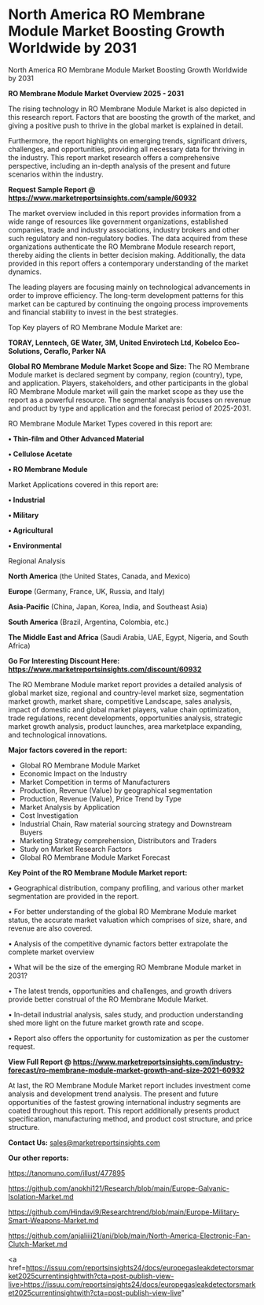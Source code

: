 # North America RO Membrane Module Market Boosting Growth Worldwide by 2031
North America RO Membrane Module Market Boosting Growth Worldwide by 2031

<Strong> RO Membrane Module Market Overview 2025 - 2031</strong>

The rising technology in RO Membrane Module Market is also depicted in this research report. Factors that are boosting the growth of the market, and giving a positive push to thrive in the global market is explained in detail.

Furthermore, the report highlights on emerging trends, significant drivers, challenges, and opportunities, providing all necessary data for thriving in the industry. This report market research offers a comprehensive perspective, including an in-depth analysis of the present and future scenarios within the industry.

<strong>Request Sample Report @ <a href=https://www.marketreportsinsights.com/sample/60932>https://www.marketreportsinsights.com/sample/60932</a></strong>

The market overview included in this report provides information from a wide range of resources like government organizations, established companies, trade and industry associations, industry brokers and other such regulatory and non-regulatory bodies. The data acquired from these organizations authenticate the RO Membrane Module research report, thereby aiding the clients in better decision making. Additionally, the data provided in this report offers a contemporary understanding of the market dynamics.

The leading players are focusing mainly on technological advancements in order to improve efficiency. The long-term development patterns for this market can be captured by continuing the ongoing process improvements and financial stability to invest in the best strategies.

Top Key players of RO Membrane Module Market are:

<strong>TORAY, Lenntech, GE Water, 3M, United Envirotech Ltd, Kobelco Eco-Solutions, Ceraflo, Parker NA</strong>

<strong><b>Global RO Membrane Module Market Scope and Size:</b></strong>
The RO Membrane Module market is declared segment by company, region (country), type, and application. Players, stakeholders, and other participants in the global RO Membrane Module market will gain the market scope as they use the report as a powerful resource. The segmental analysis focuses on revenue and product by type and application and the forecast period of 2025-2031.

RO Membrane Module Market Types covered in this report are:

<strong>• Thin-film and Other Advanced Material

• Cellulose Acetate

• RO Membrane Module</strong>

Market Applications covered in this report are:

<strong>• Industrial

• Military

• Agricultural

• Environmental</strong> 

Regional Analysis

<strong>North America</strong> (the United States, Canada, and Mexico)

<strong>Europe</strong> (Germany, France, UK, Russia, and Italy)

<strong>Asia-Pacific</strong> (China, Japan, Korea, India, and Southeast Asia)

<strong>South America</strong> (Brazil, Argentina, Colombia, etc.)

<strong>The Middle East and Africa</strong> (Saudi Arabia, UAE, Egypt, Nigeria, and South Africa)

<strong>Go For Interesting Discount Here: <a href=https://www.marketreportsinsights.com/discount/60932>https://www.marketreportsinsights.com/discount/60932</a></strong>

The RO Membrane Module market report provides a detailed analysis of global market size, regional and country-level market size, segmentation market growth, market share, competitive Landscape, sales analysis, impact of domestic and global market players, value chain optimization, trade regulations, recent developments, opportunities analysis, strategic market growth analysis, product launches, area marketplace expanding, and technological innovations.

<strong><b>Major factors covered in the report:</b></strong>
<ul>
  <li>Global RO Membrane Module Market </li>
  <li>Economic Impact on the Industry</li>
  <li>Market Competition in terms of Manufacturers</li>
  <li>Production, Revenue (Value) by geographical segmentation</li>
  <li>Production, Revenue (Value), Price Trend by Type</li>
  <li>Market Analysis by Application</li>
  <li>Cost Investigation</li>
  <li>Industrial Chain, Raw material sourcing strategy and Downstream Buyers</li>
  <li>Marketing Strategy comprehension, Distributors and Traders</li>
  <li>Study on Market Research Factors</li>
  <li>Global RO Membrane Module Market Forecast</li>
</ul>

<strong><b>Key Point of the RO Membrane Module Market report:</b></strong>

• Geographical distribution, company profiling, and various other market segmentation are provided in the report.

• For better understanding of the global RO Membrane Module market status, the accurate market valuation which comprises of size, share, and revenue are also covered.

• Analysis of the competitive dynamic factors better extrapolate the complete market overview

• What will be the size of the emerging RO Membrane Module market in 2031?

• The latest trends, opportunities and challenges, and growth drivers provide better construal of the RO Membrane Module Market.

• In-detail industrial analysis, sales study, and production understanding shed more light on the future market growth rate and scope.

• Report also offers the opportunity for customization as per the customer request.

<strong><b>View Full Report @ <a href=https://www.marketreportsinsights.com/industry-forecast/ro-membrane-module-market-growth-and-size-2021-60932>https://www.marketreportsinsights.com/industry-forecast/ro-membrane-module-market-growth-and-size-2021-60932</a></b></strong>


At last, the RO Membrane Module Market report includes investment come analysis and development trend analysis. The present and future opportunities of the fastest growing international industry segments are coated throughout this report. This report additionally presents product specification, manufacturing method, and product cost structure, and price structure.

<strong>Contact Us:</strong>
sales@marketreportsinsights.com

<strong>Our other reports:</strong>

<a href=https://tanomuno.com/illust/477895>https://tanomuno.com/illust/477895</a>

<a href=https://github.com/anokhi121/Research/blob/main/Europe-Galvanic-Isolation-Market.md>https://github.com/anokhi121/Research/blob/main/Europe-Galvanic-Isolation-Market.md</a>

<a href=https://github.com/Hindavi9/Researchtrend/blob/main/Europe-Military-Smart-Weapons-Market.md>https://github.com/Hindavi9/Researchtrend/blob/main/Europe-Military-Smart-Weapons-Market.md</a>

<a href=https://github.com/anjaliiii21/ani/blob/main/North-America-Electronic-Fan-Clutch-Market.md>https://github.com/anjaliiii21/ani/blob/main/North-America-Electronic-Fan-Clutch-Market.md</a>

<a href=https://issuu.com/reportsinsights24/docs/europegasleakdetectorsmarket2025currentinsightwith?cta=post-publish-view-live>https://issuu.com/reportsinsights24/docs/europegasleakdetectorsmarket2025currentinsightwith?cta=post-publish-view-live</a>"

